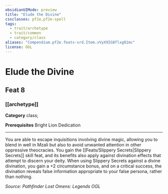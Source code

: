```yaml
---
obsidianUIMode: preview
title: "Elude the Divine"
cssclasses: pf2e,pf2e-spell
tags:
  - trait/archetype
  - trait/common
  - category/class
aliases: "Compendium.pf2e.feats-srd.Item.vVyX9IG8flxg81mc"
license: OGL
---
```

# Elude the Divine
## Feat 8
### [[archetype]]

**Category** class; 



**Prerequisites** Bright Lion Dedication
* * *
You are able to escape inquisitions involving divine magic, allowing you to blend in well in Mzali but also to avoid unwanted attention in other oppressive theocracies. You gain the [[Feats/Slippery Secrets|Slippery Secrets]] skill feat, and its benefits also apply against divination effects that attempt to discern your deity. When using Slippery Secrets against a divine divination, you gain a +2 circumstance bonus, and on a critical success, the divination reveals false information appropriate to your false persona, rather than nothing.

*Source: Pathfinder Lost Omens: Legends*
*OGL*